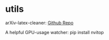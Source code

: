 # utils
arXiv-latex-cleaner: [Github Repo](https://github.com/google-research/arxiv-latex-cleaner)

A helpful GPU-usage watcher: pip install nvitop
